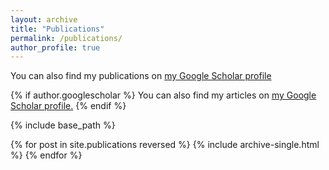 ```yaml
---
layout: archive
title: "Publications"
permalink: /publications/
author_profile: true
---
```

You can also find my publications on [my Google Scholar profile](https://scholar.google.com/citations?hl=en&user=HZIrgUUAAAAJ)

{% if author.googlescholar %}
  You can also find my articles on <u><a href="{{author.googlescholar}}">my Google Scholar profile</a>.</u>
{% endif %}

{% include base_path %}

{% for post in site.publications reversed %}
  {% include archive-single.html %}
{% endfor %}
